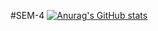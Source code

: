 #SEM-4
[![Anurag's GitHub stats](https://github-readme-stats.vercel.app/api?username=shadyo6)](https://github.com/anuraghazra/github-readme-stats)
